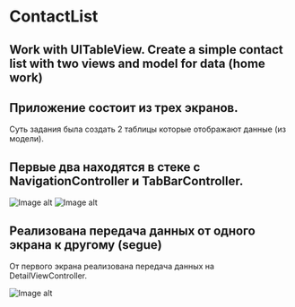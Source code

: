 # ContactList
## Work with UITableView. Create a simple contact list with two views and model for data (home work)

## Приложение состоит из трех экранов.
Суть задания была создать 2 таблицы которые отображают данные (из модели).

## Первые два находятся в стеке с NavigationController и TabBarController.

![Image alt](https://github.com/viacheslavplatonov/ContactList/raw/main/people1.png)
![Image alt](https://github.com/viacheslavplatonov/ContactList/raw/main/details.png)

## Реализована передача данных от одного экрана к другому (segue)
От первого экрана реализована передача данных на DetailViewController.

![Image alt](https://github.com/viacheslavplatonov/ContactList/raw/main/people2.png)
